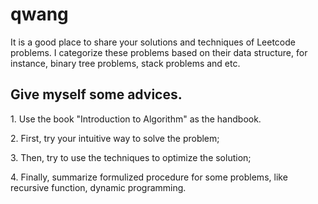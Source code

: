 # qwang

It is a good place to share your solutions and techniques of Leetcode problems. I categorize these problems based on their data structure,
for instance, binary tree problems, stack problems and etc. 

## Give myself some advices.
<p> 1. Use the book "Introduction to Algorithm" as the handbook. 
<p>2. First, try your intuitive way to solve the problem;
<p>3. Then, try to use the techniques to optimize the solution;
<p>4. Finally, summarize formulized procedure for some problems, like recursive function, dynamic programming.
